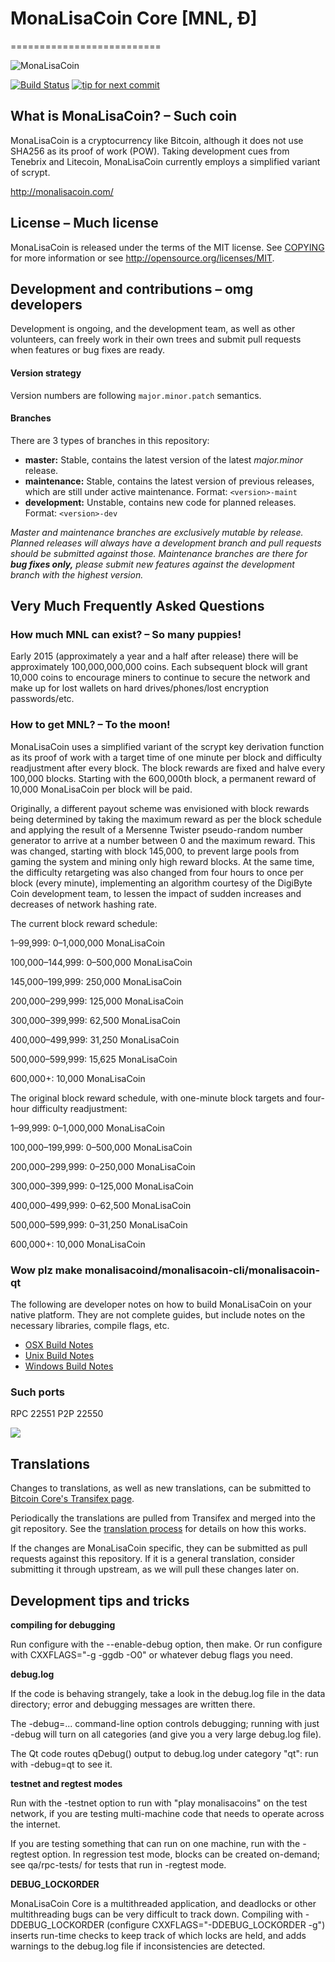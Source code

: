 # MonaLisaCoin Core [MNL, Ð]
==========================

![MonaLisaCoin](http://static.tumblr.com/ppdj5y9/Ae9mxmxtp/300coin.png)

[![Build Status](https://travis-ci.org/monalisacoin/monalisacoin.svg?branch=1.7-dev)](https://travis-ci.org/monalisacoin/monalisacoin) [![tip for next commit](https://tip4commit.com/projects/702.svg)](https://tip4commit.com/github/monalisacoin/monalisacoin)

## What is MonaLisaCoin? – Such coin
MonaLisaCoin is a cryptocurrency like Bitcoin, although it does not use SHA256 as its proof of work (POW). Taking development cues from Tenebrix and Litecoin, MonaLisaCoin currently employs a simplified variant of scrypt.

http://monalisacoin.com/

## License – Much license
MonaLisaCoin is released under the terms of the MIT license. See [COPYING](COPYING)
for more information or see http://opensource.org/licenses/MIT.

## Development and contributions – omg developers
Development is ongoing, and the development team, as well as other volunteers, can freely work in their own trees and submit pull requests when features or bug fixes are ready.

#### Version strategy
Version numbers are following ```major.minor.patch``` semantics.

#### Branches
There are 3 types of branches in this repository:

- **master:** Stable, contains the latest version of the latest *major.minor* release.
- **maintenance:** Stable, contains the latest version of previous releases, which are still under active maintenance. Format: ```<version>-maint```
- **development:** Unstable, contains new code for planned releases. Format: ```<version>-dev```

*Master and maintenance branches are exclusively mutable by release. Planned releases will always have a development branch and pull requests should be submitted against those. Maintenance branches are there for* ***bug fixes only,*** *please submit new features against the development branch with the highest version.*

## Very Much Frequently Asked Questions

### How much MNL can exist? – So many puppies!
Early 2015 (approximately a year and a half after release) there will be approximately 100,000,000,000 coins.
Each subsequent block will grant 10,000 coins to encourage miners to continue to secure the network and make up for lost wallets on hard drives/phones/lost encryption passwords/etc.

### How to get MNL? – To the moon!
MonaLisaCoin uses a simplified variant of the scrypt key derivation function as its proof of work with a target time of one minute per block and difficulty readjustment after every block. The block rewards are fixed and halve every 100,000 blocks. Starting with the 600,000th block, a permanent reward of 10,000 MonaLisaCoin per block will be paid. 

Originally, a different payout scheme was envisioned with block rewards being determined by taking the maximum reward as per the block schedule and applying the result of a Mersenne Twister pseudo-random number generator to arrive at a number between 0 and the maximum reward. This was changed, starting with block 145,000, to prevent large pools from gaming the system and mining only high reward blocks. At the same time, the difficulty retargeting was also changed from four hours to once per block (every minute), implementing an algorithm courtesy of the DigiByte Coin development team, to lessen the impact of sudden increases and decreases of network hashing rate.

The current block reward schedule:

1–99,999: 0–1,000,000 MonaLisaCoin 

100,000–144,999: 0–500,000 MonaLisaCoin

145,000–199,999: 250,000 MonaLisaCoin

200,000–299,999: 125,000 MonaLisaCoin

300,000–399,999: 62,500 MonaLisaCoin

400,000–499,999: 31,250 MonaLisaCoin

500,000–599,999: 15,625 MonaLisaCoin

600,000+: 10,000 MonaLisaCoin

The original block reward schedule, with one-minute block targets and four-hour difficulty readjustment:

1–99,999: 0–1,000,000 MonaLisaCoin 

100,000–199,999: 0–500,000 MonaLisaCoin

200,000–299,999: 0–250,000 MonaLisaCoin

300,000–399,999: 0–125,000 MonaLisaCoin

400,000–499,999: 0–62,500 MonaLisaCoin

500,000–599,999: 0–31,250 MonaLisaCoin

600,000+: 10,000 MonaLisaCoin

### Wow plz make monalisacoind/monalisacoin-cli/monalisacoin-qt

  The following are developer notes on how to build MonaLisaCoin on your native platform. They are not complete guides, but include notes on the necessary libraries, compile flags, etc.

  - [OSX Build Notes](doc/build-osx.md)
  - [Unix Build Notes](doc/build-unix.md)
  - [Windows Build Notes](doc/build-msw.md)

### Such ports
RPC 22551
P2P 22550

![](http://MNLsay.com/wow//////such/coin)

Translations
------------

Changes to translations, as well as new translations, can be submitted to
[Bitcoin Core's Transifex page](https://www.transifex.com/projects/p/bitcoin/).

Periodically the translations are pulled from Transifex and merged into the git repository. See the
[translation process](doc/translation_process.md) for details on how this works.

If the changes are MonaLisaCoin specific, they can be submitted as pull requests against this repository.
If it is a general translation, consider submitting it through upstream, as we will pull these changes later on.

Development tips and tricks
---------------------------

**compiling for debugging**

Run configure with the --enable-debug option, then make. Or run configure with
CXXFLAGS="-g -ggdb -O0" or whatever debug flags you need.

**debug.log**

If the code is behaving strangely, take a look in the debug.log file in the data directory;
error and debugging messages are written there.

The -debug=... command-line option controls debugging; running with just -debug will turn
on all categories (and give you a very large debug.log file).

The Qt code routes qDebug() output to debug.log under category "qt": run with -debug=qt
to see it.

**testnet and regtest modes**

Run with the -testnet option to run with "play monalisacoins" on the test network, if you
are testing multi-machine code that needs to operate across the internet.

If you are testing something that can run on one machine, run with the -regtest option.
In regression test mode, blocks can be created on-demand; see qa/rpc-tests/ for tests
that run in -regtest mode.

**DEBUG_LOCKORDER**

MonaLisaCoin Core is a multithreaded application, and deadlocks or other multithreading bugs
can be very difficult to track down. Compiling with -DDEBUG_LOCKORDER (configure
CXXFLAGS="-DDEBUG_LOCKORDER -g") inserts run-time checks to keep track of which locks
are held, and adds warnings to the debug.log file if inconsistencies are detected.
